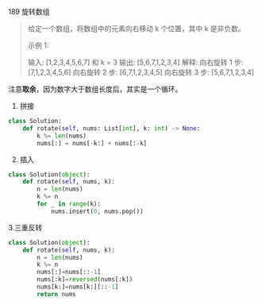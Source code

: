 189 旋转数组

> 给定一个数组，将数组中的元素向右移动 k 个位置，其中 k 是非负数。
>
> 示例 1:
>
> 输入: [1,2,3,4,5,6,7] 和 k = 3
> 输出: [5,6,7,1,2,3,4]
> 解释:
> 向右旋转 1 步: [7,1,2,3,4,5,6]
> 向右旋转 2 步: [6,7,1,2,3,4,5]
> 向右旋转 3 步: [5,6,7,1,2,3,4]
>

注意**取余**，因为数字大于数组长度后，其实是一个循环。

1. 拼接

```python
class Solution:
    def rotate(self, nums: List[int], k: int) -> None:
        k %= len(nums)
        nums[:] = nums[-k:] + nums[:-k]
```

2. 插入

```python
class Solution(object):
    def rotate(self, nums, k):
        n = len(nums)
        k %= n
        for _ in range(k):
            nums.insert(0, nums.pop())
```

3.三重反转

```python
class Solution(object):
    def rotate(self, nums, k):
        n = len(nums)
        k %= n
        nums[:]=nums[::-1]
        nums[:k]=reversed(nums[:k])
        nums[k:]=nums[k:][::-1]
        return nums
```

